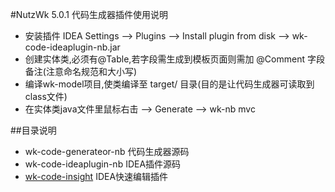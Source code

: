 #NutzWk 5.0.1 代码生成器插件使用说明

  * 安装插件 IDEA Settings --> Plugins --> Install plugin from disk --> wk-code-ideaplugin-nb.jar
  * 创建实体类,必须有@Table,若字段需生成到模板页面则需加 @Comment 字段备注(注意命名规范和大小写)
  * 编译wk-model项目,使类编译至 target/ 目录(目的是让代码生成器可读取到class文件)
  * 在实体类java文件里鼠标右击 --> Generate --> wk-nb mvc
  
##目录说明

  * wk-code-generateor-nb  代码生成器源码
  * wk-code-ideaplugin-nb  IDEA插件源码
  * [wk-code-insight](https://github.com/threefish/NutzCodeInsight) IDEA快速编辑插件         